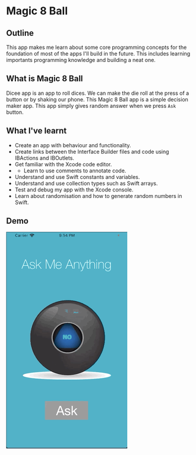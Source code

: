 #  Magic 8 Ball

## Outline

This app makes me learn about some core programming concepts for the foundation of most of the apps I'll build in the future. This includes learning importants programming knowledge and building a neat one.

## What is Magic 8 Ball

Dicee app is an app to roll dices. We can make the die roll at the press of a button or by shaking our phone.
This Magic 8 Ball app is a simple decision maker app. This app simply gives random answer when we press `Ask` button.

## What I've learnt

* Create an app with behaviour and functionality.
* Create links between the Interface Builder files and code using IBActions and IBOutlets.
* Get familiar with the Xcode code editor.
*  * Learn to use comments to annotate code.
* Understand and use Swift constants and variables.
* Understand and use collection types such as Swift arrays.
* Test and debug my app with the Xcode console.
* Learn about randomisation and how to generate random numbers in Swift.

## Demo

![Magic8Ball-Demo](Documentation/iOS-Magic8Ball.gif)
